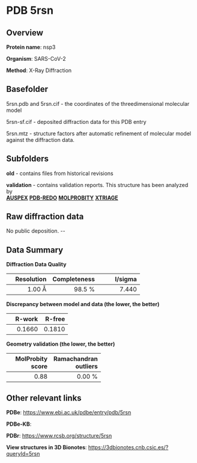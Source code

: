 # PDB 5rsn

## Overview

**Protein name**: nsp3

**Organism**: SARS-CoV-2

**Method**: X-Ray Diffraction



## Basefolder

5rsn.pdb and 5rsn.cif - the coordinates of the threedimensional molecular model

5rsn-sf.cif - deposited diffraction data for this PDB entry

5rsn.mtz - structure factors after automatic refinement of molecular model against the diffraction data.

## Subfolders



**old** - contains files from historical revisions

**validation** - contains validation reports. This structure has been analyzed by <br>[**AUSPEX**](https://github.com/thorn-lab/coronavirus_structural_task_force/tree/master/pdb/nsp3/SARS-CoV-2/5rsn/validation/auspex) [**PDB-REDO**](https://github.com/thorn-lab/coronavirus_structural_task_force/tree/master/pdb/nsp3/SARS-CoV-2/5rsn/validation/pdb-redo) [**MOLPROBITY**](https://github.com/thorn-lab/coronavirus_structural_task_force/tree/master/pdb/nsp3/SARS-CoV-2/5rsn/validation/molprobity) [**XTRIAGE**](https://github.com/thorn-lab/coronavirus_structural_task_force/blob/master/pdb/nsp3/SARS-CoV-2/5rsn/validation/Xtriage_output.log)  



## Raw diffraction data

No public deposition. --<br> 

## Data Summary
**Diffraction Data Quality**

|   | Resolution | Completeness| I/sigma |
|---|-------------:|----------------:|--------------:|
|   |1.00 Å|98.5  %|<img width=50/>7.440|

**Discrepancy between model and data (the lower, the better)**

|   | **R-work**| **R-free**   
|---|-------------:|----------------:|           
||  0.1660|  0.1810|

**Geometry validation (the lower, the better)**

|   |**MolProbity<br>score**| **Ramachandran<br>outliers** 
|---|-------------:|----------------:|
||  0.88|  0.00 %|

 

 



## Other relevant links 
**PDBe**:  https://www.ebi.ac.uk/pdbe/entry/pdb/5rsn

**PDBe-KB**:  
 
**PDBr**: https://www.rcsb.org/structure/5rsn 

**View structures in 3D Bionotes**: https://3dbionotes.cnb.csic.es/?queryId=5rsn

